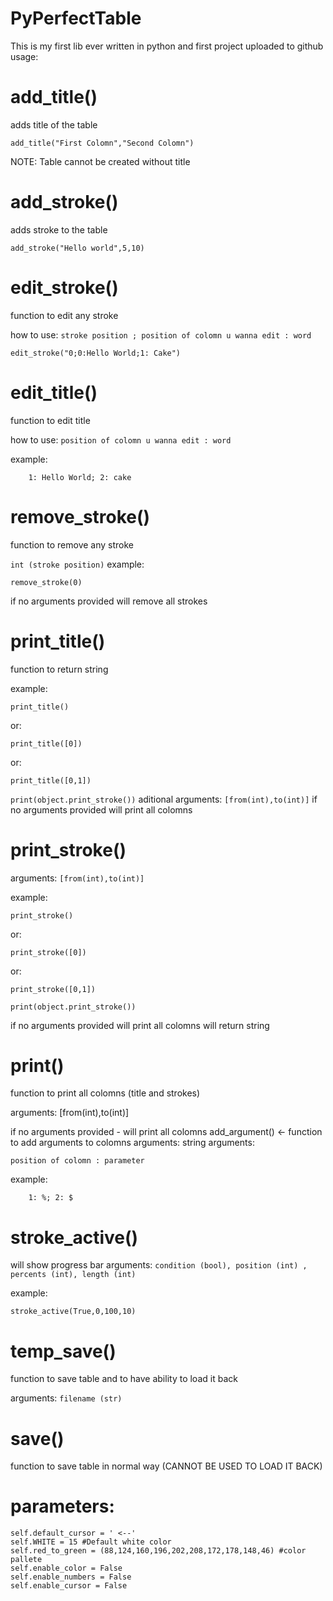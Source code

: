 # PyPerfectTable
This is my first lib ever written in python and first project uploaded to github
usage:

add_title()
===
adds title of the table

	add_title("First Colomn","Second Colomn")
NOTE: Table cannot be created without title

add_stroke()
===
adds stroke to the table

	add_stroke("Hello world",5,10)
edit_stroke()
===
function to edit any stroke

how to use: `stroke position ; position of colomn u wanna edit : word`

	edit_stroke("0;0:Hello World;1: Cake")

edit_title()
===

function to edit title

how to use: `position of colomn u wanna edit : word`

example:

		1: Hello World; 2: cake

remove_stroke()
===

function to remove any stroke

`int (stroke position)`
example:

	remove_stroke(0)

if no arguments provided will remove all strokes

print_title()
===

function to return string

example:

	print_title()
or:

	print_title([0])
or:

	print_title([0,1])

`print(object.print_stroke())`
aditional arguments: `[from(int),to(int)]`
if no arguments provided will print all colomns

print_stroke()
===


arguments: `[from(int),to(int)]`

example:

	print_stroke()
or:

	print_stroke([0])
or:

	print_stroke([0,1])

`print(object.print_stroke())`

if no arguments provided will print all colomns
will return string

print()
===
function to print all colomns (title and strokes)

arguments:
[from(int),to(int)]

if no arguments provided - will print all colomns
add_argument() <- function to add arguments to colomns
arguments:
string arguments:

    position of colomn : parameter

example:

		1: %; 2: $

stroke_active()
===

will show progress bar
arguments: `condition (bool), position (int) , percents (int), length (int)`

example:

	stroke_active(True,0,100,10)

temp_save()
===

function to save table and to have ability to load it back

arguments: `filename (str)`

save()
===

function to save table in normal way (CANNOT BE USED TO LOAD IT BACK)

parameters:
===

```
self.default_cursor = ' <--'
self.WHITE = 15 #Default white color
self.red_to_green = (88,124,160,196,202,208,172,178,148,46) #color pallete
self.enable_color = False
self.enable_numbers = False
self.enable_cursor = False
```
